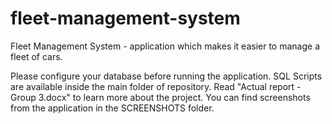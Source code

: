 # fleet-management-system
Fleet Management System - application which makes it easier to manage a fleet of cars.

Please configure your database before running the application. SQL Scripts are available inside the main folder of repository.
Read "Actual report - Group 3.docx" to learn more about the project.
You can find screenshots from the application in the SCREENSHOTS folder.
